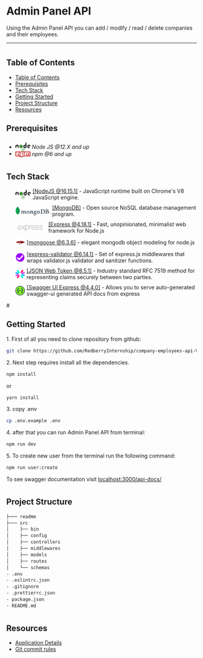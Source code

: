 <h1>Admin Panel API</h1>
<p>Using the Admin Panel API you can add / modify / read / delete companies and their employees.</p>

---

#

## Table of Contents

- [Table of Contents](#table-of-contents)
- [Prerequisites](#prerequisites)
- [Tech Stack](#tech-stack)
- [Getting Started](#getting-started)
- [Project Structure](#project-structure)
- [Resources](#resources)

## Prerequisites

- <img src="readme/assets/NodeJs.png" width="40" style="position: relative; top: 8px" /> _Node JS @12.X and up_
- <img src="readme/assets/Npm.png" width="40" style="position: relative; top: 4px" /> _npm @6 and up_

#

## Tech Stack

<ul style="display:flex; flex-direction:column; gap:10px;">

<div style="display:flex; align-items:center;">
<img style='display:block;' src="readme/assets/NodeJs.png" height="25"/>
<div style='padding-left:5px;'>
<a href="https://nodejs.org/en/">[NodeJS @16.15.1]</a> - JavaScript runtime built on Chrome's V8 JavaScript engine.
</div>
</div>

<div style="display:flex; align-items:center;">
<img style='display:block;' src="readme/assets/MongoDb.png" height="25"/>
<div style='padding-left:5px;'>
<a href="https://www.mongodb.com/">[MongoDB]</a> - Open source NoSQL database management program.
</div>
</div>

<div style="display:flex; align-items:center;">
<img style='display:block;' src="readme/assets/Express.png" height="25"/>
<div style='padding-left:5px;'>
<a href="https://expressjs.com/">[Express @4.18.1]</a> - Fast, unopinionated, minimalist web framework for Node.js
</div>
</div>

<div style="display:flex; align-items:center;">
<img style='display:block;' src="readme/assets/Mongoose.png" height="25"/>
<div style='padding-left:5px;'>
<a href="https://mongoosejs.com/">[mongoose @6.3.6]</a> - elegant mongodb object modeling for node.js
</div>
</div>

<div style="display:flex; align-items:center;">
<img style='display:block;' src="readme/assets/ExpressValidator.png" height="25"/>
<div style='padding-left:5px;'>
<a href="https://express-validator.github.io/docs/">[express-validator @6.14.1]</a> - Set of express.js middlewares that wraps validator.js validator and sanitizer functions.
</div>
</div>

<div style="display:flex; align-items:center;">
<img style='display:block;' src="readme/assets/JsonWebToken.png" height="25"/>
<div style='padding-left:5px;'>
<a href="https://jwt.io/">[JSON Web Token @8.5.1]</a> - Industry standard RFC 7519 method for representing claims securely between two parties.
</div>
</div>

<div style="display:flex; align-items:center">
<img style='display:block;' src="readme/assets/Swagger.png" height="25" />
<div style='padding-left:5px;'>
<a href="https://www.npmjs.com/package/swagger-ui-express">[Swagger UI Express @4.4.0]</a> - Allows you to serve auto-generated swagger-ui generated API docs from express
</div>
</div>

</ul>
#

## Getting Started

1\. First of all you need to clone repository from github:

```sh
git clone https://github.com/RedberryInternship/company-employees-api-Var-Saba.git
```

2\. Next step requires install all the dependencies.

```sh
npm install
```

or

```sh
yarn install
```

3\. copy .env

```sh
cp .env.example .env
```

4\. after that you can run Admin Panel API from terminal:

```sh
npm run dev
```

5\. To create new user from the terminal run the following command:

```sh
npm run user:create
```

To see swagger documentation visit [localhost:3000/api-docs/](http://localhost:3000/api-docs/)

#

#

## Project Structure

```bash
├─── readme
├─── src
│    ├── bin
│    ├── config
│    ├── controllers
│    ├── middlewares
│    ├── models
│    ├── routes
│    └── schemas
- .env
- .eslintrc.json
- .gitignore
- .prettierrc.json
- package.json
- README.md


```

#

## Resources

- [Application Details](https://redberry.gitbook.io/assignment-iii-admin-panel-api/)
- [Git commit rules](https://redberry.gitbook.io/resources/git-is-semantikuri-komitebi)
